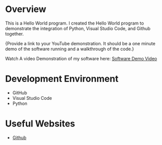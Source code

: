 # Overview


This is a Hello World program. I created the Hello World program to demonstrate the integration of Python, Visual Studio Code, and Github together.

{Provide a link to your YouTube demonstration.  It should be a one minute demo of the software running and a walkthrough of the code.}

Watch A video Demonstration of my software here: [Software Demo Video](https://youtu.be/B5GOK9sMqLM)

# Development Environment

* GitHub
* Visual Studio Code
* Python

# Useful Websites

* [Github](https://github.com/skills/introduction-to-github)
